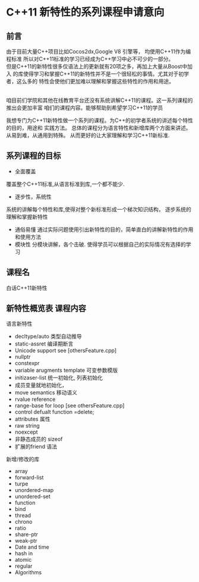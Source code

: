 C++11 新特性的系列课程申请意向
===============================

前言
-------------------------------
由于目前大量C++项目比如Cocos2dx,Google V8 引擎等， 均使用C++11作为编程标准
所以对C++11标准的学习已经成为C++学习中必不可少的一部分。
<br/>
但是C++11的新特性很多仅语法上的更新就有20项之多，再加上大量从Boost中加入
的库使得学习和掌握C++11的新特性并不是一个很轻松的事情。尤其对于初学者，这么多的
特性会使他们更加难以理解和掌握这些特性的作用和用途。

<br>
咱目前们学院和其他在线教育平台还没有系统讲解C++11的课程。这一系列课程的推出会更加丰富
咱们的课程内容。能够帮助到希望学习C++11的学员


我想专门为C++11新特性做一个系列的课程。为C++的初学者系统的讲述每个特性的目的，用途和
实践方法。 总体的课程分为语言特性和新增库两个方面来讲述。 从易到难，从通用到特殊。
从而更好的让大家理解和学习C++11新标准.


系列课程的目标
--------------------------------
* 全面覆盖
>
   覆盖整个C++11标准,从语言标准到库,一个都不能少.
* 逐步性，系统性
>
   系统的讲解每个特性和库,使得对整个新标准形成一个梯次知识结构，
   逐步系统的理解和掌握新特性
* 通俗易懂
   通过实际问题使用引出新特性的目的，简单直白的讲解新特性的作用和使用方法
* 模块性
   分模块讲解，各个击破. 使得学员可以根据自己的实际情况有选择的学习


课程名
------------------------------------
白话C++11新特性
   
   


新特性概览表 课程内容
------------------------------------------------------------
语言新特性
>
+ decltype/auto 类型自动推导
+ static-assret  编译期断言
+ Unicode support see [othersFeature.cpp]
+ nullptr
+ constexpr
+ variable arugments template 可变参数模版
+ initizaser-list 统一初始化, 列表初始化
+ 成员变量就地初始化，
+ move semantics 移动语义
+ rvalue reference
+ range-base for loop [see othersFeature.cpp]
+ control defualt function =delete;
+ attributes 属性
+ raw string
+ noexcept         
+ 非静态成员的 sizeof
+ 扩展的friend 语法

新增/修改的库
>
+ array
+ forward-list
+ turpe
+ unordered-map
+ unordered-set
+ function
+ bind
+ thread
+ chrono
+ ratio
+ share-ptr
+ weak-ptr
+ Date and time 
+ hash in 
+ atomic 
+ regular 
+ Algorithms
